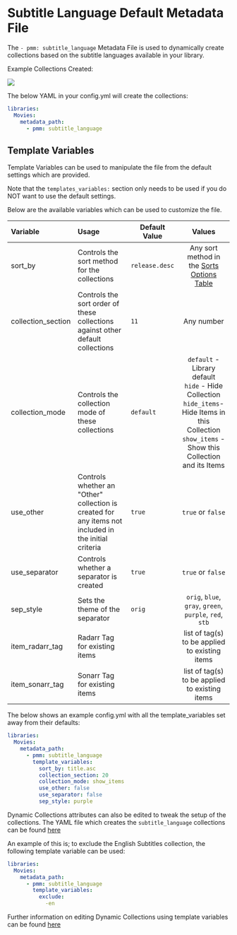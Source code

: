 # Subtitle Language Default Metadata File

The `- pmm: subtitle_language` Metadata File is used to dynamically create collections based on the subtitle languages available in your library.

Example Collections Created:

![](images/subtitle_language.png)

The below YAML in your config.yml will create the collections:
```yaml
libraries:
  Movies:
    metadata_path:
      - pmm: subtitle_language
```


## Template Variables
Template Variables can be used to manipulate the file from the default settings which are provided. 

Note that the `templates_variables:` section only needs to be used if you do NOT want to use the default settings.

Below are the available variables which can be used to customize the file.


| Variable           | Usage                                                                                                | Default Value  |                                                                             Values                                                                             |
|:-------------------|:-----------------------------------------------------------------------------------------------------|----------------|:--------------------------------------------------------------------------------------------------------------------------------------------------------------:|
| sort_by            | Controls the sort method for the collections                                                         | `release.desc` |                                                  Any sort method in the [Sorts Options Table](#sort-options)                                                   |
| collection_section | Controls the sort order of these collections against other default collections                       | `11`           |                                                                           Any number                                                                           |
| collection_mode    | Controls the collection mode of these collections                                                    | `default`      | `default` - Library default<br/>`hide` - Hide Collection<br/>`hide_items`- Hide Items in this Collection<br/>`show_items` - Show this Collection and its Items |
| use_other          | Controls whether an "Other" collection is created for any items not included in the initial criteria | `true`         |                                                                       `true` or `false`                                                                        |
| use_separator      | Controls whether a separator is created                                                              | `true`         |                                                                       `true` or `false`                                                                        |
| sep_style          | Sets the theme of the separator                                                                      | `orig`         |                                                    `orig`, `blue`, `gray`, `green`, `purple`, `red`, `stb`                                                     |
| item_radarr_tag    | Radarr Tag for existing items                                                                        |                |                                                         list of tag(s) to be applied to existing items                                                         |
| item_sonarr_tag    | Sonarr Tag for existing items                                                                        |                |                                                         list of tag(s) to be applied to existing items                                                         |

The below shows an example config.yml with all the template_variables set away from their defaults:

```yaml
libraries:
  Movies:
    metadata_path:
      - pmm: subtitle_language
        template_variables:
          sort_by: title.asc
          collection_section: 20
          collection_mode: show_items
          use_other: false
          use_separator: false
          sep_style: purple
```

Dynamic Collections attributes can also be edited to tweak the setup of the collections. The YAML file which creates the `subtitle_language` collections can be found [here](https://github.com/meisnate12/Plex-Meta-Manager/blob/defaults/defaults/both/subtitle_language.yml)

An example of this is; to exclude the English Subtitles collection, the following template variable can be used:

```yaml
libraries:
  Movies:
    metadata_path:
      - pmm: subtitle_language
        template_variables:
          exclude:
            -en
```

Further information on editing Dynamic Collections using template variables can be found [here](https://metamanager.wiki/en/latest/home/guides/defaults.html#customizing-configs)
